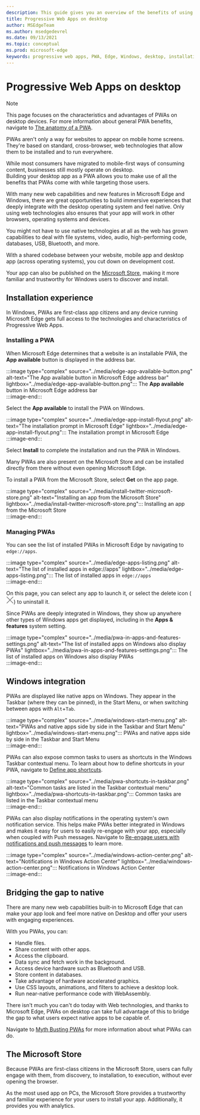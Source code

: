 ```yaml
---
description: This guide gives you an overview of the benefits of using PWA to build desktop applications.
title: Progressive Web Apps on desktop
author: MSEdgeTeam
ms.author: msedgedevrel
ms.date: 09/13/2021
ms.topic: conceptual
ms.prod: microsoft-edge
keywords: progressive web apps, PWA, Edge, Windows, desktop, installation, integration, microsoft store
---
```

# Progressive Web Apps   on desktop

> [!NOTE]
> This page focuses on the characteristics and advantages of PWAs on desktop devices. For more information about general PWA benefits, navigate to [The anatomy of a PWA][PwaAnatomy].  

PWAs aren't only a way for websites to appear on mobile home screens. They're based on standard, cross-browser, web technologies that allow them to be installed and to run everywhere.  

While most consumers have migrated to mobile-first ways of consuming content, businesses still mostly operate on desktop.  
Building your desktop app as a PWA allows you to make use of all the benefits that PWAs come with while targeting those users.  

With many new web capabilities and new features in Microsoft Edge and Windows, there are great opportunities to build immersive experiences that deeply integrate with the desktop operating system and feel native. Only using web technologies also ensures that your app will work in other browsers, operating systems and devices.  

You might not have to use native technologies at all as the web has grown capabilities to deal with file systems, video, audio, high-performing code, databases, USB, Bluetooth, and more.  

With a shared codebase between your website, mobile app and desktop app (across operating systems), you cut down on development cost.

Your app can also be published on the [Microsoft Store][PwaMicrosoftStore], making it more familiar and trustworthy for Windows users to discover and install.  

## Installation experience    

In Windows, PWAs are first-class app citizens and any device running Microsoft Edge gets full access to the technologies and characteristics of Progressive Web Apps.  

### Installing a PWA  

When Microsoft Edge determines that a website is an installable PWA, the **App available** button is displayed in the address bar.  

:::image type="complex" source="../media/edge-app-available-button.png" alt-text="The App available button in Microsoft Edge address bar" lightbox="../media/edge-app-available-button.png":::
   The **App available** button in Microsoft Edge address bar  
:::image-end:::  

Select the **App available** to install the PWA on Windows.

:::image type="complex" source="../media/edge-app-install-flyout.png" alt-text="The installation prompt in Microsoft Edge" lightbox="../media/edge-app-install-flyout.png":::
   The installation prompt in Microsoft Edge  
:::image-end:::  

Select **Install** to complete the installation and run the PWA in Windows.  

Many PWAs are also present on the Microsoft Store and can be installed directly from there without even opening Microsoft Edge.  

To install a PWA from the Microsoft Store, select **Get** on the app page.  

:::image type="complex" source="../media/install-twitter-microsoft-store.png" alt-text="Installing an app from the Microsoft Store" lightbox="../media/install-twitter-microsoft-store.png":::
   Installing an app from the Microsoft Store  
:::image-end:::  

### Managing PWAs  

You can see the list of installed PWAs in Microsoft Edge by navigating to `edge://apps`.  

:::image type="complex" source="../media/edge-apps-listing.png" alt-text="The list of installed apps in edge://apps" lightbox="../media/edge-apps-listing.png":::
   The list of installed apps in `edge://apps`  
:::image-end:::  

On this page, you can select any app to launch it, or select the delete icon \(![Uninstall app](../media/uninstall-app-button.png)\) to uninstall it.  

Since PWAs are deeply integrated in Windows, they show up anywhere other types of Windows apps get displayed, including in the **Apps & features** system setting.  

:::image type="complex" source="../media/pwa-in-apps-and-features-settings.png" alt-text="The list of installed apps on Windows also display PWAs" lightbox="../media/pwa-in-apps-and-features-settings.png":::
   The list of installed apps on Windows also display PWAs  
:::image-end:::  

## Windows integration  

PWAs are displayed like native apps on Windows. They appear in the Taskbar (where they can be pinned), in the Start Menu, or when switching between apps with `Alt`+`Tab`.  

:::image type="complex" source="../media/windows-start-menu.png" alt-text="PWAs and native apps side by side in the Taskbar and Start Menu" lightbox="../media/windows-start-menu.png":::
   PWAs and native apps side by side in the Taskbar and Start Menu  
:::image-end:::  

PWAs can also expose common tasks to users as shortcuts in the Windows Taskbar contextual menu. To learn about how to define shortcuts in your PWA, navigate to [Define app shortcuts][AppShortcutsFeature].  

:::image type="complex" source="../media/pwa-shortcuts-in-taskbar.png" alt-text="Common tasks are listed in the Taskbar contextual menu" lightbox="../media/pwa-shortcuts-in-taskbar.png":::
   Common tasks are listed in the Taskbar contextual menu  
:::image-end:::  

PWAs can also display notifications in the operating system's own notification service. This helps make PWAs better integrated in Windows and makes it easy for users to easily re-engage with your app, especially when coupled with Push messages. Navigate to [Re-engage users with notifications and push messages][PushNotficationsFeature] to learn more.  

:::image type="complex" source="../media/windows-action-center.png" alt-text="Notifications in Windows Action Center" lightbox="../media/windows-action-center.png":::
   Notifications in Windows Action Center  
:::image-end:::  

## Bridging the gap to native  

There are many new web capabilities built-in to Microsoft Edge that can make your app look and feel more native on Desktop and offer your users with engaging experiences.  

With you PWAs, you can:

*   Handle files.  
*   Share content with other apps.  
*   Access the clipboard.  
*   Data sync and fetch work in the background.  
*   Access device hardware such as Bluetooth and USB.  
*   Store content in databases.  
*   Take advantage of hardware accelerated graphics.  
*   Use CSS layouts, animations, and filters to achieve a desktop look.  
*   Run near-native performance code with WebAssembly.  

There isn't much you can't do today with Web technologies, and thanks to Microsoft Edge, PWAs on desktop can take full advantage of this to bridge the gap to what users expect native apps to be capable of.

Navigate to [Myth Busting PWAs][Davrous20191018MythBustingPwasNewEdgeEdition] for more information about what PWAs can do.  

## The Microsoft Store  

Because PWAs are first-class citizens in the Microsoft Store, users can fully engage with them, from discovery, to installation, to execution, without ever opening the browser.  

As the most used app on PCs, the Microsoft Store provides a trustworthy and familiar experience for your users to install your app. Additionally, it provides you with analytics.  


<!-- Links -->

[PwaAnatomy]: ./pwa-anatomy.md "The anatomy of a PWA | Microsoft Docs"  
[PwaMicrosoftStore]: ./microsoft-store.md "Publish your Progressive Web App to the Microsoft Store | Microsoft Docs"  
[AppShortcutsFeature]: ../developer-guide/shortcuts.md "Define app shortcuts | Microsoft Docs"  
[PushNotficationsFeature]: ../developer-guide/push-notifications.md "Re-engage users with notifications and push messages | Microsoft Docs"  
[Davrous20191018MythBustingPwasNewEdgeEdition]: https://www.davrous.com/2019/10/18/myth-busting-pwas-the-new-edge-edition "Myth Busting PWAs – The New Edge Edition"  
